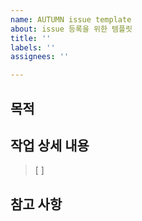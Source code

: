 ```yaml
---
name: AUTUMN issue template
about: issue 등록을 위한 템플릿
title: ''
labels: ''
assignees: ''

---
```


## 목적
>
## 작업 상세 내용
> [ ]
## 참고 사항
